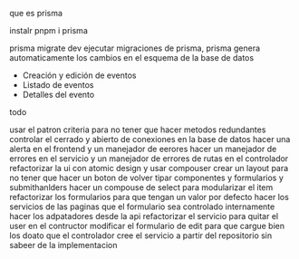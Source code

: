 que es prisma

instalr
pnpm i prisma

prisma migrate dev
ejecutar migraciones de prisma, prisma genera automaticamente los cambios en el esquema de la base de datos

- Creación y edición de eventos
- Listado de eventos
- Detalles del evento

todo

usar el patron criteria para no tener que hacer metodos redundantes
controlar el cerrado y abierto de conexiones en la base de datos
hacer una alerta en el frontend y un manejador de eerores
hacer un manejador de errores en el servicio y un manejador de errores de rutas en el controlador
refactorizar la ui con atomic design
y usar compouser
crear un layout para no tener que hacer un boton de volver
tipar componentes y formularios y submithanlders
hacer un compouse de select para modularizar el item
refactorizar los formularios para que tengan un valor por defecto
hacer los servicios de las paginas 
que el formulario sea controlado internamente
hacer los adpatadores desde la api
refactorizar el servicio para quitar el user en el contructor
modificar el formulario de edit para que cargue bien los doato
que el controlador cree el servicio a partir del repositorio sin sabeer de la implementacion